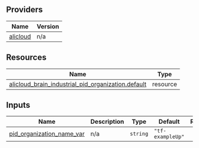 <!-- BEGIN_TF_DOCS -->
## Providers

| Name | Version |
|------|---------|
| <a name="provider_alicloud"></a> [alicloud](#provider\_alicloud) | n/a |

## Resources

| Name | Type |
|------|------|
| [alicloud_brain_industrial_pid_organization.default](https://registry.terraform.io/providers/hashicorp/alicloud/latest/docs/resources/brain_industrial_pid_organization) | resource |

## Inputs

| Name | Description | Type | Default | Required |
|------|-------------|------|---------|:--------:|
| <a name="input_pid_organization_name_var"></a> [pid\_organization\_name\_var](#input\_pid\_organization\_name\_var) | n/a | `string` | `"tf-exampleUp"` | no |
<!-- END_TF_DOCS -->    